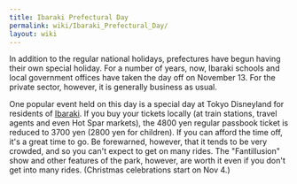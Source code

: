 ```yaml
---
title: Ibaraki Prefectural Day
permalink: wiki/Ibaraki_Prefectural_Day/
layout: wiki
---
```


In addition to the regular national holidays, prefectures have begun
having their own special holiday. For a number of years, now, Ibaraki
schools and local government offices have taken the day off on November
13. For the private sector, however, it is generally business as usual.

One popular event held on this day is a special day at Tokyo Disneyland
for residents of [Ibaraki](/wiki/Ibaraki "wikilink"). If you buy your tickets
locally (at train stations, travel agents and even Hot Spar markets),
the 4800 yen regular passbook ticket is reduced to 3700 yen (2800 yen
for children). If you can afford the time off, it's a great time to go.
Be forewarned, however, that it tends to be very crowded, and so you
can't expect to get on many rides. The "Fantillusion" show and other
features of the park, however, are worth it even if you don't get into
many rides. (Christmas celebrations start on Nov 4.)
